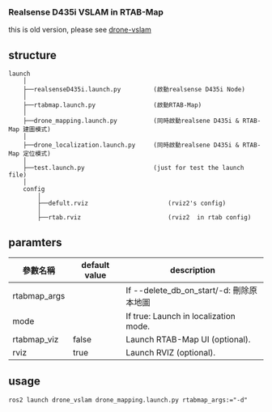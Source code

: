 ### Realsense D435i VSLAM in RTAB-Map  ###

this is old version, please see [drone-vslam]([http://dillinger.io/](https://github.com/AirLab-Drone/drone_simulation/tree/main/drone_vslam) "link")

## structure
```
launch
    │  
    ├──realsenseD435i.launch.py         (啟動realsense D435i Node)
    │  
    ├──rtabmap.launch.py                (啟動RTAB-Map)
    │  
    ├──drone_mapping.launch.py          (同時啟動realsene D435i & RTAB-Map 建圖模式)
    │  
    ├──drone_localization.launch.py     (同時啟動realsene D435i & RTAB-Map 定位模式)
    │  
    ├──test.launch.py                   (just for test the launch file)
    │  
    config
        │
        ├──defult.rviz                      (rviz2's config)
        │
        ├──rtab.rviz                        (rviz2  in rtab config)
```

## paramters

| **參數名稱**     | **default value** | **description**                       |
|--------------|-------------------|---------------------------------------|
| rtabmap_args |                   | If --delete_db_on_start/-d: 刪除原本地圖        |
| mode         |                   | If true: Launch in localization mode. |
| rtabmap_viz  | false             | Launch RTAB-Map UI (optional).        |
| rviz         | true              | Launch RVIZ (optional).               |

## usage

```
ros2 launch drone_vslam drone_mapping.launch.py rtabmap_args:="-d"
```


